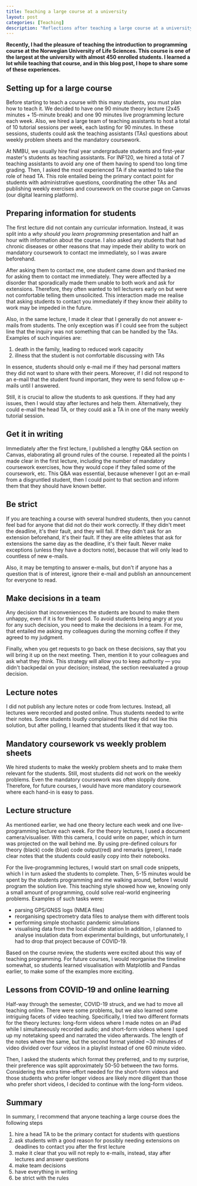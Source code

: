 ```yaml
---
title: Teaching a large course at a university
layout: post
categories: [Teaching]
description: "Reflections after teaching a large course at a university"
---
```


**Recently, I had the pleasure of teaching the introduction to programming course at the Norwegian University of Life Sciences. This course is one of the largest at the university with almost 450 enrolled students. I learned a lot while teaching that course, and in this blog post, I hope to share some of these experiences.**

## Setting up for a large course
Before starting to teach a course with this many students, you must plan how to teach it. We decided to have one 90 minute theory lecture (2x45 minutes + 15-minute break) and one 90 minutes live programming lecture each week. Also, we hired a large team of teaching assistants to host a total of 10 tutorial sessions per week, each lasting for 90 minutes. In these sessions, students could ask the teaching assistants (TAs) questions about weekly problem sheets and the mandatory coursework.

At NMBU, we usually hire final year undergraduate students and first-year master's students as teaching assistants. For INF120, we hired a total of 7 teaching assistants to avoid any one of them having to spend too long time grading. Then, I asked the most experienced TA if she wanted to take the role of head TA. This role entailed being the primary contact point for students with administrative questions, coordinating the other TAs and publishing weekly exercises and coursework on the course page on Canvas (our digital learning platform).

## Preparing information for students
The first lecture did not contain any curricular information. Instead, it was split into a *why should you learn programming* presentation and half an hour with information about the course. I also asked any students that had chronic diseases or other reasons that may impede their ability to work on mandatory coursework to contact me immediately, so I was aware beforehand. 

After asking them to contact me, one student came down and thanked me for asking them to contact me immediately. They were affected by a disorder that sporadically made them unable to both work and ask for extensions. Therefore, they often wanted to tell lecturers early on but were not comfortable telling them unsolicited. This interaction made me realise that asking students to contact you immediately if they know their ability to work may be impeded in the future.

Also, in the same lecture, I made it clear that I generally do not answer e-mails from students. The only exception was if I could see from the subject line that the inquiry was not something that can be handled by the TAs. Examples of such inquiries are: 

1. death in the family, leading to reduced work capacity
1. illness that the student is not comfortable discussing with TAs
 
In essence, students should only e-mail me if they had personal matters they did not want to share with their peers. Moreover, if I did not respond to an e-mail that the student found important, they were to send follow up e-mails until I answered.

Still, it is crucial to allow the students to ask questions. If they had any issues, then I would stay after lectures and help them. Alternatively, they could e-mail the head TA, or they could ask a TA in one of the many weekly tutorial session. 

## Get it in writing
Immediately after the first lecture, I published a lengthy Q&A section on Canvas, elaborating all ground rules of the course. I repeated all the points I made clear in the first lecture, including the number of mandatory coursework exercises, how they would cope if they failed some of the coursework, etc. This Q&A was essential, because whenever I got an e-mail from a disgruntled student, then I could point to that section and inform them that they should have known better.

## Be strict
If you are teaching a course with several hundred students, then you cannot feel bad for anyone that did not do their work correctly. If they didn't meet the deadline, it's their fault, and they will fail. If they didn't ask for an extension beforehand, it's their fault. If they are elite athletes that ask for extensions the same day as the deadline, it's their fault. Never make exceptions (unless they have a doctors note), because that will only lead to countless of new e-mails.

Also, it may be tempting to answer e-mails, but don't if anyone has a question that is of interest, ignore their e-mail and publish an announcement for everyone to read.

## Make decisions in a team
Any decision that inconveniences the students are bound to make them unhappy, even if it is for their good. To avoid students being angry at you for any such decision, you need to make the decisions in a team. For me, that entailed me asking my colleagues during the morning coffee if they agreed to my judgment.

Finally, when you get requests to go back on these decisions, say that you will bring it up on the next meeting. Then, mention it to your colleagues and ask what they think. This strategy will allow you to keep authority — you didn't backpedal on your decision; instead, the section reevaluated a group decision.

## Lecture notes
I did not publish any lecture notes or code from lectures. Instead, all lectures were recorded and posted online. Thus students needed to write their notes. Some students loudly complained that they did not like this solution, but after polling, I learned that students liked it that way too.

## Mandatory coursework vs weekly problem sheets
We hired students to make the weekly problem sheets and to make them relevant for the students. Still, most students did not work on the weekly problems. Even the mandatory coursework was often sloppily done. Therefore, for future courses, I would have more mandatory coursework where each hand-in is easy to pass.

## Lecture structure
As mentioned earlier, we had one theory lecture each week and one live-programming lecture each week. For the theory lectures, I used a document camera/visualiser. With this camera, I could write on paper, which in turn was projected on the wall behind me. By using pre-defined colours for theory (black) code (blue) code output(red) and remarks (green), I made clear notes that the students could easily copy into their notebooks. 

For the live-programming lectures, I would start on small code snippets, which I in turn asked the students to complete. Then, 5-15 minutes would be spent by the students programming and me walking around, before I would program the solution live. This teaching style showed how we, knowing only a small amount of programming, could solve real-world engineering problems. Examples of such tasks were:
* parsing GPS/GNSS logs (NMEA files)
* reorganising spectrometry data files to analyse them with different tools
* performing simple stochastic pandemic simulations 
* visualising data from the local climate station
In addition, I planned to analyse insulation data from experimental buildings, but unfortunately, I had to drop that project because of COVID-19.

Based on the course review, the students were excited about this way of teaching programming. For future courses, I would reorganise the timeline somewhat, so students learned visualisation with Matplotlib and Pandas earlier, to make some of the examples more exciting.

## Lessons from COVID-19 and online learning

Half-way through the semester, COVID-19 struck, and we had to move all teaching online. There were some problems, but we also learned some intriguing facets of video teaching. Specifically, I tried two different formats for the theory lectures: long-form videos where I made notes on an iPad while I simultaneously recorded audio; and short-form videos where I sped up my notetaking speed and narrated the video afterwards. The length of the notes where the same, but the second format yielded ~30 minutes of video divided over four videos in a playlist instead of one 60 minute video.

Then, I asked the students which format they preferred, and to my surprise, their preference was split approximately 50-50 between the two forms. Considering the extra time-effort needed for the short-form videos and those students who prefer longer videos are likely more diligent than those who prefer short videos, I decided to continue with the long-form videos.

## Summary
In summary, I recommend that anyone teaching a large course does the following steps
1. hire a head TA to be the primary contact for students with questions
1. ask students with a good reason for possibly needing extensions on deadlines to contact you after the first lecture
1. make it clear that you will not reply to e-mails, instead, stay after lectures and answer questions
1. make team decisions
1. have everything in writing
1. be strict with the rules
